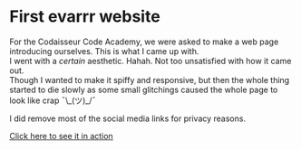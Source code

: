 # First evarrr website

For the Codaisseur Code Academy, we were asked to make a web page introducing ourselves. This is what I came up with.  
I went with a *certain* aesthetic. Hahah. Not too unsatisfied with how it came out.  
Though I wanted to make it spiffy and responsive, but then the whole thing started to die slowly as some small glitchings caused the whole page to look like crap  ¯\\\_(ツ)\_/¯

I did remove most of the social media links for privacy reasons.

[Click here to see it in action](https://modest-ritchie-26c33d.netlify.com)
